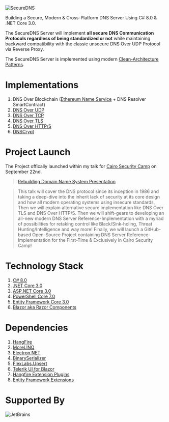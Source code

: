 ![SecureDNS](https://raw.githubusercontent.com/Texnomic/SecureDNS/master/GitHub/Logo.png "SecureDNS")

Building a Secure, Modern & Cross-Platform DNS Server Using C# 8.0 & .NET Core 3.0.

The SecureDNS Server will implement **all secure DNS Communication Protocols regardless of being standardized or not** while maintaining backward compatibility with the classic unsecure DNS Over UDP Protocol via Reverse Proxy.

The SecureDNS Server is implemented using modern [Clean-Architecture Patterns](https://www.amazon.com/Clean-Architecture-Craftsmans-Software-Structure/dp/0134494164).

# Implementations
1. DNS Over Blockchain ([Ethereum Name Service](https://ens.domains/) + DNS Resolver SmartContract)
2. [DNS Over UDP](https://tools.ietf.org/html/rfc1035)
3. [DNS Over TCP](https://tools.ietf.org/html/rfc1035)
4. [DNS Over TLS](https://tools.ietf.org/html/rfc7858)
5. [DNS Over HTTP/S](https://tools.ietf.org/html/rfc8484)
6. [DNSCrypt](https://dnscrypt.info/)

# Project Launch
The Project offically launched within my talk for [Cairo Security Camp](https://cairosecuritycamp.com/sessions/rebuilding-the-domain-name-system/) on September 22nd.

>[Rebuilding Domain Name System Presentation](https://raw.githubusercontent.com/Texnomic/SecureDNS/master/GitHub/Rebuilding.DNS.pptx)

>This talk will cover the DNS protocol since its inception in 1986 and taking a deep-dive into the inherit lack of security at its core design and how all modern operating systems using insecure standards, Then we will explain alternative secure implementation like DNS Over TLS and DNS Over HTTP/S. Then we will shift-gears to developing an all-new modern DNS Server Reference-Implementation with a myriad of possibilities for retaking control like Black/Sink-holing, Threat Hunting/Intelligence and way more! Finally, we will launch a GitHub-based Open-Source Project containing DNS Server Reference-Implementation for the First-Time & Exclusively in Cairo Security Camp!

# Technology Stack
1. [C# 8.0](https://docs.microsoft.com/en-us/dotnet/csharp/whats-new/csharp-8)
2. [.NET Core 3.0](https://dotnet.microsoft.com/download/dotnet-core/3.0)
3. [ASP.NET Core 3.0](https://dotnet.microsoft.com/download/dotnet-core/3.0)
4. [PowerShell Core 7.0](https://github.com/PowerShell/PowerShell)
5. [Entity Framework Core 3.0](https://docs.microsoft.com/en-us/ef/core/)
6. [Blazor aka Razor Components](https://dotnet.microsoft.com/apps/aspnet/web-apps/client)


# Dependencies
1. [HangFire](https://www.hangfire.io/)
2. [MoreLINQ](https://github.com/morelinq/MoreLINQ)
3. [Electron.NET](https://github.com/ElectronNET/Electron.NET)
4. [BinarySerializer](https://github.com/jefffhaynes/BinarySerializer)
5. [FlexLabs.Upsert](https://github.com/artiomchi/FlexLabs.Upsert)
6. [Telerik UI for Blazor](https://www.telerik.com/blazor-ui)
7. [Hangfire Extension Plugins](https://github.com/wanlitao/HangfireExtension)
8. [Entity Framework Extensions](https://entityframework-extensions.net)


# Supported By
![JetBrains](https://raw.githubusercontent.com/Texnomic/SecureDNS/master/GitHub/JetBrains.png "JetBrains")